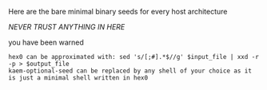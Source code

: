 Here are the bare minimal binary seeds for every host architecture

*NEVER TRUST ANYTHING IN HERE*

you have been warned

    hex0 can be approximated with: sed 's/[;#].*$//g' $input_file | xxd -r -p > $output_file
    kaem-optional-seed can be replaced by any shell of your choice as it is just a minimal shell written in hex0
